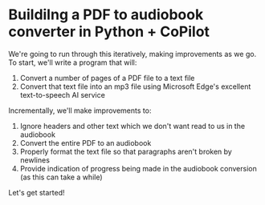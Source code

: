 # Buildilng a PDF to audiobook converter in Python + CoPilot
We're going to run through this iteratively, making improvements as we go.  To start, we'll write a program that will:
1. Convert a number of pages of a PDF file to a text file
1. Convert that text file into an mp3 file using Microsoft Edge's excellent text-to-speech AI service

Incrementally, we'll make improvements to:
1. Ignore headers and other text which we don't want read to us in the audiobook
1. Convert the entire PDF to an audiobook
1. Properly format the text file so that paragraphs aren't broken by newlines
1. Provide indication of progress being made in the audiobook conversion (as this can take a while)

Let's get started!